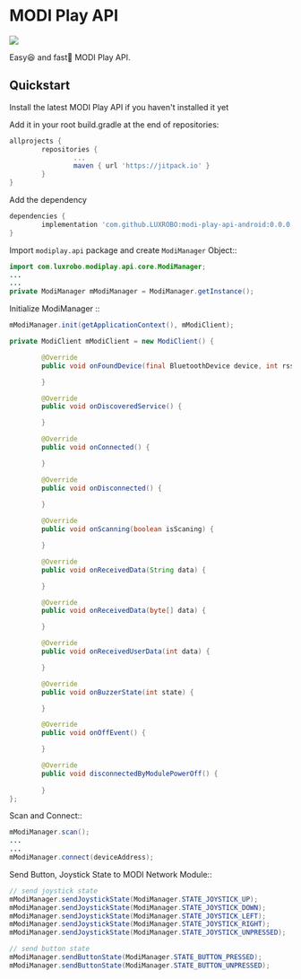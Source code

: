 MODI Play API
===============

[![](https://jitpack.io/v/LUXROBO/modi-play-api-android.svg)](https://jitpack.io/#LUXROBO/modi-play-api-android)


Easy😆 and fast💨 MODI Play API.


Quickstart
-------

Install the latest MODI Play API if you haven't installed it yet

Add it in your root build.gradle at the end of repositories:

```gradle
allprojects {
        repositories {
                ...
                maven { url 'https://jitpack.io' }
        }
}
```

Add the dependency

```gradle
dependencies {
        implementation 'com.github.LUXROBO:modi-play-api-android:0.0.0'
}
```

Import `modiplay.api` package and create `ModiManager` Object::

```java
import com.luxrobo.modiplay.api.core.ModiManager;
...
...
private ModiManager mModiManager = ModiManager.getInstance();
```

Initialize ModiManager ::

```java
mModiManager.init(getApplicationContext(), mModiClient);

private ModiClient mModiClient = new ModiClient() {

        @Override
        public void onFoundDevice(final BluetoothDevice device, int rssi, byte[] scanRecord) {

        }

        @Override
        public void onDiscoveredService() {

        }

        @Override
        public void onConnected() {

        }

        @Override
        public void onDisconnected() {
                
        }

        @Override
        public void onScanning(boolean isScaning) {

        }

        @Override
        public void onReceivedData(String data) {

        }

        @Override
        public void onReceivedData(byte[] data) {

        }

        @Override
        public void onReceivedUserData(int data) {

        }

        @Override
        public void onBuzzerState(int state) {

        }

        @Override
        public void onOffEvent() {

        }

        @Override
        public void disconnectedByModulePowerOff() {
                
        }
};
```

Scan and Connect::
```java
mModiManager.scan();
...
...
mModiManager.connect(deviceAddress);
```


Send Button, Joystick State to MODI Network Module::
```java
// send joystick state
mModiManager.sendJoystickState(ModiManager.STATE_JOYSTICK_UP);
mModiManager.sendJoystickState(ModiManager.STATE_JOYSTICK_DOWN);
mModiManager.sendJoystickState(ModiManager.STATE_JOYSTICK_LEFT);
mModiManager.sendJoystickState(ModiManager.STATE_JOYSTICK_RIGHT);
mModiManager.sendJoystickState(ModiManager.STATE_JOYSTICK_UNPRESSED);

// send button state
mModiManager.sendButtonState(ModiManager.STATE_BUTTON_PRESSED);
mModiManager.sendButtonState(ModiManager.STATE_BUTTON_UNPRESSED);
```